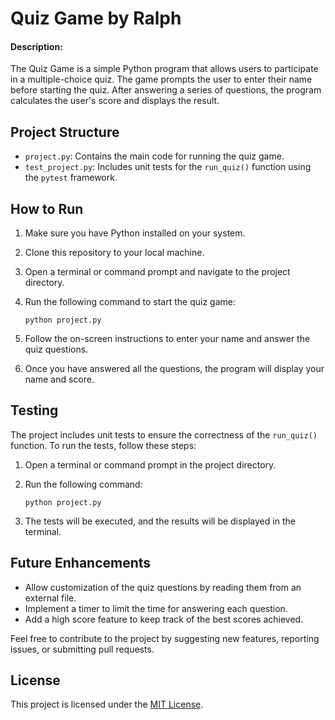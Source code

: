# Quiz Game by Ralph

#### Description:

The Quiz Game is a simple Python program that allows users to participate in a multiple-choice quiz. The game prompts the user to enter their name before starting the quiz. After answering a series of questions, the program calculates the user's score and displays the result.

## Project Structure

- `project.py`: Contains the main code for running the quiz game.
- `test_project.py`: Includes unit tests for the `run_quiz()` function using the `pytest` framework.

## How to Run

1. Make sure you have Python installed on your system.
2. Clone this repository to your local machine.
3. Open a terminal or command prompt and navigate to the project directory.
4. Run the following command to start the quiz game:

    ```
    python project.py

    ```

5. Follow the on-screen instructions to enter your name and answer the quiz questions.
6. Once you have answered all the questions, the program will display your name and score.

## Testing

The project includes unit tests to ensure the correctness of the `run_quiz()` function. To run the tests, follow these steps:

1. Open a terminal or command prompt in the project directory.
2. Run the following command:

    ```
    python project.py

    ```

3. The tests will be executed, and the results will be displayed in the terminal.

## Future Enhancements

- Allow customization of the quiz questions by reading them from an external file.
- Implement a timer to limit the time for answering each question.
- Add a high score feature to keep track of the best scores achieved.

Feel free to contribute to the project by suggesting new features, reporting issues, or submitting pull requests.

## License

This project is licensed under the [MIT License](LICENSE).

